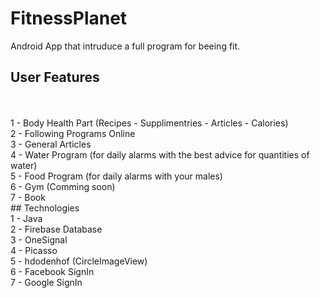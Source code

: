 # FitnessPlanet
Android App that intruduce a full program for beeing fit.
</br>
## User Features
</br>
</br>1 - Body Health Part (Recipes - Supplimentries - Articles - Calories)
</br>2 - Following Programs Online
</br>3 - General Articles
</br>4 - Water Program (for daily alarms with the best advice for quantities of water)
</br>5 - Food Program (for daily alarms with your males)
</br>6 - Gym (Comming soon)
</br>7 - Book
</br>
## Technologies
</br>1 - Java
</br>2 - Firebase Database
</br>3 - OneSignal
</br>4 - Picasso
</br>5 - hdodenhof (CircleImageView)
</br>6 - Facebook SignIn
</br>7 - Google SignIn

